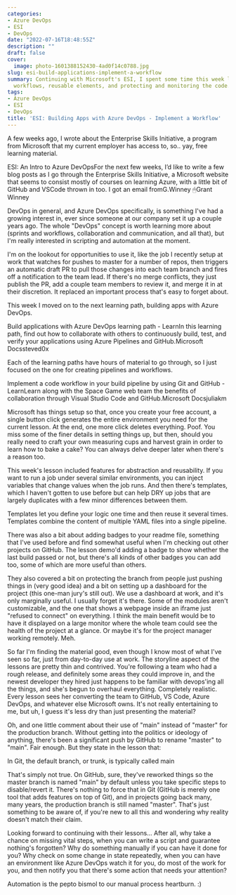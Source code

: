 ```yaml
---
categories:
- Azure DevOps
- ESI
- DevOps
date: "2022-07-16T18:48:55Z"
description: ""
draft: false
cover:
  image: photo-1601388152430-4ad0f14c0788.jpg
slug: esi-build-applications-implement-a-workflow
summary: Continuing with Microsoft's ESI, I spent some time this week learning about
  workflows, reusable elements, and protecting and monitoring the code.
tags:
- Azure DevOps
- ESI
- DevOps
title: 'ESI: Building Apps with Azure DevOps - Implement a Workflow'
---
```



A few weeks ago, I wrote about the Enterprise Skills Initiative, a program from Microsoft that my current employer has access to, so.. yay, free learning material.

ESI: An Intro to Azure DevOpsFor the next few weeks, I’d like to write a few blog posts as I go through the Enterprise Skills Initiative, a Microsoft website that seems to consist mostly of courses on learning Azure, with a little bit of GitHub and VSCode thrown in too. I got an email fromG.Winney 🖱Grant Winney

DevOps in general, and Azure DevOps specifically, is something I've had a growing interest in, ever since someone at our company set it up a couple years ago. The whole "DevOps" concept is worth learning more about (sprints and workflows, collaboration and communication, and all that), but I'm really interested in scripting and automation at the moment.

I'm on the lookout for opportunities to use it, like the job I recently setup at work that watches for pushes to master for a number of repos, then triggers an automatic draft PR to pull those changes into each team branch and fires off a notification to the team lead. If there's no merge conflicts, they just publish the PR, add a couple team members to review it, and merge it in at their discretion. It replaced an important process that's easy to forget about.

This week I moved on to the next learning path, building apps with Azure DevOps.

Build applications with Azure DevOps learning path - LearnIn this learning path, find out how to collaborate with others to continuously build, test, and verify your applications using Azure Pipelines and GitHub.Microsoft Docssteved0x

Each of the learning paths have hours of material to go through, so I just focused on the one for creating pipelines and workflows.

Implement a code workflow in your build pipeline by using Git and GitHub - LearnLearn along with the Space Game web team the benefits of collaboration through Visual Studio Code and GitHub.Microsoft Docsjuliakm

Microsoft has things setup so that, once you create your free account, a single button click generates the entire environment you need for the current lesson. At the end, one more click deletes everything. Poof. You miss some of the finer details in setting things up, but then, should you really need to craft your own measuring cups and harvest grain in order to learn how to bake a cake? You can always delve deeper later when there's a reason too.

This week's lesson included features for abstraction and reusability. If you want to run a job under several similar environments, you can inject variables that change values when the job runs. And then there's templates, which I haven't gotten to use before but can help DRY up jobs that are largely duplicates with a few minor differences between them.

Templates let you define your logic one time and then reuse it several times. Templates combine the content of multiple YAML files into a single pipeline.

There was also a bit about adding badges to your readme file, something that I've used before and find somewhat useful when I'm checking out other projects on GitHub. The lesson demo'd adding a badge to show whether the last build passed or not, but there's all kinds of other badges you can add too, some of which are more useful than others.

They also covered a bit on protecting the branch from people just pushing things in (very good idea) and a bit on setting up a dashboard for the project (this one-man jury's still out). We use a dashboard at work, and it's only marginally useful. I usually forget it's there. Some of the modules aren't customizable, and the one that shows a webpage inside an iframe just "refused to connect" on everything. I think the main benefit would be to have it displayed on a large monitor where the whole team could see the health of the project at a glance. Or maybe it's for the project manager working remotely. Meh.

So far I'm finding the material good, even though I know most of what I've seen so far, just from day-to-day use at work. The storyline aspect of the lessons are pretty thin and contrived. You're following a team who had a rough release, and definitely some areas they could improve in, and the newest developer they hired just happens to be familiar with devops'ing all the things, and she's begun to overhaul everything. Completely realistic. Every lesson sees her converting the team to GitHub, VS Code, Azure DevOps, and whatever else Microsoft owns. It's not really entertaining to me, but uh, I guess it's less dry than just presenting the material?

Oh, and one little comment about their use of "main" instead of "master" for the production branch. Without getting into the politics or ideology of anything, there's been a significant push by GitHub to rename "master" to "main". Fair enough. But they state in the lesson that:

In Git, the default branch, or trunk, is typically called main

That's simply not true. On GitHub, sure, they've reworked things so the master branch is named "main" by default unless you take specific steps to disable/revert it. There's nothing to force that in Git (GitHub is merely one tool that adds features on top of Git), and in projects going back many, many years, the production branch is still named "master". That's just something to be aware of, if you're new to all this and wondering why reality doesn't match their claim.

Looking forward to continuing with their lessons... After all, why take a chance on missing vital steps, when you can write a script and guarantee nothing's forgotten? Why do something manually if you can have it done for you? Why check on some change in state repeatedly, when you can have an environment like Azure DevOps watch it for you, do most of the work for you, and then notify you that there's some action that needs your attention?

Automation is the pepto bismol to our manual process heartburn. :)
